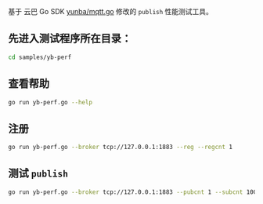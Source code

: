 基于 云巴 Go SDK [yunba/mqtt.go](https://github.com/yunba/mqtt.go) 修改的 `publish` 性能测试工具。

## 先进入测试程序所在目录：
```bash
cd samples/yb-perf
```

## 查看帮助
```bash
go run yb-perf.go --help
```

## 注册
```bash
go run yb-perf.go --broker tcp://127.0.0.1:1883 --reg --regcnt 1
```

## 测试 `publish`
```bash
go run yb-perf.go --broker tcp://127.0.0.1:1883 --pubcnt 1 --subcnt 100
```
